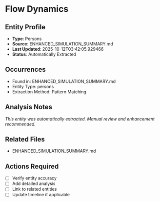# Flow Dynamics

## Entity Profile
- **Type**: Persons
- **Source**: ENHANCED_SIMULATION_SUMMARY.md
- **Last Updated**: 2025-10-12T03:42:05.929466
- **Status**: Automatically Extracted

## Occurrences
- Found in: ENHANCED_SIMULATION_SUMMARY.md
- Entity Type: persons
- Extraction Method: Pattern Matching

## Analysis Notes
*This entity was automatically extracted. Manual review and enhancement recommended.*

## Related Files
- ENHANCED_SIMULATION_SUMMARY.md

## Actions Required
- [ ] Verify entity accuracy
- [ ] Add detailed analysis
- [ ] Link to related entities
- [ ] Update timeline if applicable
